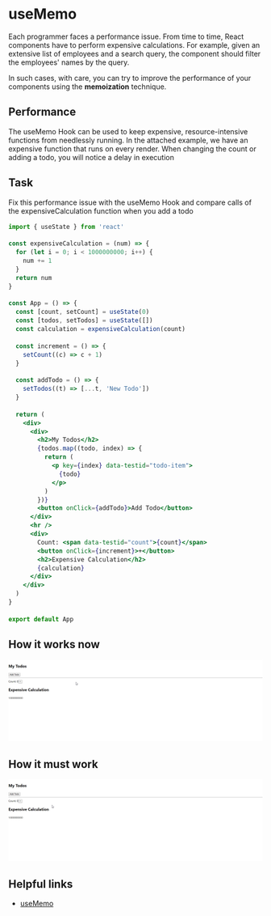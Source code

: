 # useMemo

Each programmer faces a performance issue. From time to time, React components have to perform expensive calculations. For example, given an extensive list of employees and a search query, the component should filter the employees' names by the query.

In such cases, with care, you can try to improve the performance of your components using the **memoization** technique.

## Performance

The useMemo Hook can be used to keep expensive, resource-intensive functions from needlessly running.
In the attached example, we have an expensive function that runs on every render.
When changing the count or adding a todo, you will notice a delay in execution

## Task

Fix this performance issue with the useMemo Hook and compare calls of the expensiveCalculation function when you add a todo

```jsx
import { useState } from 'react'

const expensiveCalculation = (num) => {
  for (let i = 0; i < 1000000000; i++) {
    num += 1
  }
  return num
}

const App = () => {
  const [count, setCount] = useState(0)
  const [todos, setTodos] = useState([])
  const calculation = expensiveCalculation(count)

  const increment = () => {
    setCount((c) => c + 1)
  }

  const addTodo = () => {
    setTodos((t) => [...t, 'New Todo'])
  }

  return (
    <div>
      <div>
        <h2>My Todos</h2>
        {todos.map((todo, index) => {
          return (
            <p key={index} data-testid="todo-item">
              {todo}
            </p>
          )
        })}
        <button onClick={addTodo}>Add Todo</button>
      </div>
      <hr />
      <div>
        Count: <span data-testid="count">{count}</span>
        <button onClick={increment}>+</button>
        <h2>Expensive Calculation</h2>
        {calculation}
      </div>
    </div>
  )
}

export default App
```

## How it works now

![Before](Before.gif)

## How it must work

![AFter](After.gif)

## Helpful links

* [useMemo](https://react.dev/reference/react/useMemo)
